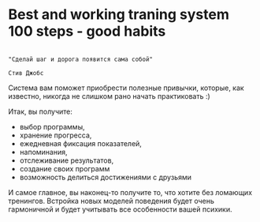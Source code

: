 # Best and working traning system 100 steps - good habits
																	"Сделай шаг и дорога появится сама собой"
																									Стив Джобс
Система вам поможет приобрести полезные привычки, которые, как известно, никогда не слишком рано начать практиковать :)

Итак, вы получите:

* выбор программы, 
* хранение прогресса, 
* ежедневная фиксация показателей, 
* напоминания, 
* отслеживание результатов, 
* создание своих программ
* возможность делиться достижениями с друзьями

И самое главное, вы наконец-то получите то, что хотите без ломающих тренингов. Встройка новых моделей поведения будет очень гармоничной и будет учитывать все особенности вашей психики.

